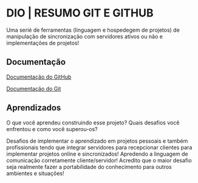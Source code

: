 
# DIO | RESUMO GIT E GITHUB

Uma serié de ferramentas (linguagem e hospedegem de projetos) de manipulação de sincronização com servidores ativos ou não e implementações de projetos!

## Documentação

[Documentação do GitHub](https://docs.github.com/pt/apps/overview)

[Documentação do Git](https://git-scm.com/book/en/v2)

## Aprendizados

O que você aprendeu construindo esse projeto? Quais desafios você enfrentou e como você superou-os?

Desafios de implementar o aprendizado em projetos pessoais e também profissionais tendo que integrar servidores para recepcionar clientes para implementar projetos online e sincronizados! Apredendo a linguagem de comunicação corretamente cliente/servidor! Acredito que o maior desafio seja realmente fazer a portabilidade do conhecimento para outros ambientes e situações! 
